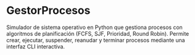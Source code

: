 # GestorProcesos
Simulador de sistema operativo en Python que gestiona procesos con algoritmos de planificación (FCFS, SJF, Prioridad, Round Robin). Permite crear, ejecutar, suspender, reanudar y terminar procesos mediante una interfaz CLI interactiva.
